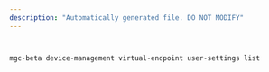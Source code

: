 ```yaml
---
description: "Automatically generated file. DO NOT MODIFY"
---
```


```bash


mgc-beta device-management virtual-endpoint user-settings list

```